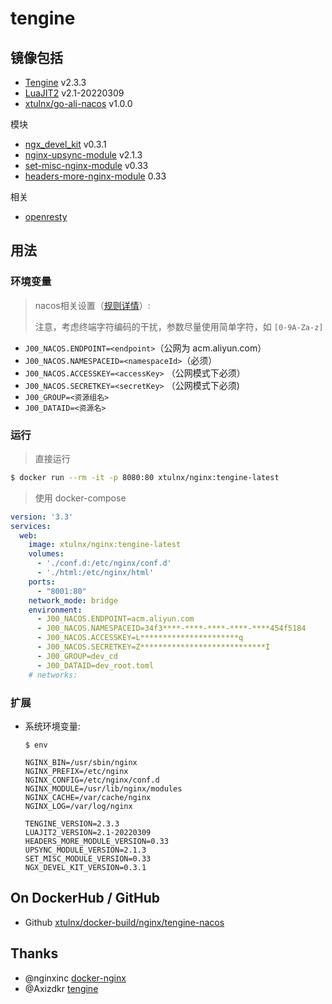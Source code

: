 # tengine


## 镜像包括


* [Tengine](https://tengine.taobao.org/) v2.3.3
* [LuaJIT2](https://github.com/openresty/luajit2) v2.1-20220309 
* [xtulnx/go-ali-nacos](https://github.com/xtulnx/go-ali-nacos) v1.0.0

模块

* [ngx_devel_kit](https://github.com/simplresty/ngx_devel_kit) v0.3.1
* [nginx-upsync-module](https://github.com/weibocom/nginx-upsync-module) v2.1.3
* [set-misc-nginx-module](https://github.com/openresty/set-misc-nginx-module/) v0.33
* [headers-more-nginx-module](https://github.com/openresty/headers-more-nginx-module)  0.33


相关

* [openresty](https://github.com/openresty)

## 用法

### 环境变量

> nacos相关设置（[规则详情](https://github.com/xtulnx/go-ali-nacos)）:
>
> 注意，考虑终端字符编码的干扰，参数尽量使用简单字符，如 `[0-9A-Za-z]`

* `J00_NACOS.ENDPOINT=<endpoint>`（公网为 acm.aliyun.com）
* `J00_NACOS.NAMESPACEID=<namespaceId>`（必须）
* `J00_NACOS.ACCESSKEY=<accessKey>` （公网模式下必须）
* `J00_NACOS.SECRETKEY=<secretKey>` （公网模式下必须)
* `J00_GROUP=<资源组名>`
* `J00_DATAID=<资源名>` 

### 运行

> 直接运行

```bash
$ docker run --rm -it -p 8080:80 xtulnx/nginx:tengine-latest
```

> 使用 docker-compose


```yaml
version: '3.3'
services:
  web:  
    image: xtulnx/nginx:tengine-latest
    volumes:
      - './conf.d:/etc/nginx/conf.d'
      - './html:/etc/nginx/html'
    ports:
      - "8001:80"
    network_mode: bridge
    environment:
      - J00_NACOS.ENDPOINT=acm.aliyun.com
      - J00_NACOS.NAMESPACEID=34f3****-****-****-****-****454f5184
      - J00_NACOS.ACCESSKEY=L**********************q
      - J00_NACOS.SECRETKEY=Z****************************I
      - J00_GROUP=dev_cd
      - J00_DATAID=dev_root.toml
    # networks:
```


### 扩展

* 系统环境变量:

   ```
   $ env

   NGINX_BIN=/usr/sbin/nginx
   NGINX_PREFIX=/etc/nginx
   NGINX_CONFIG=/etc/nginx/conf.d
   NGINX_MODULE=/usr/lib/nginx/modules
   NGINX_CACHE=/var/cache/nginx
   NGINX_LOG=/var/log/nginx

   TENGINE_VERSION=2.3.3
   LUAJIT2_VERSION=2.1-20220309
   HEADERS_MORE_MODULE_VERSION=0.33
   UPSYNC_MODULE_VERSION=2.1.3
   SET_MISC_MODULE_VERSION=0.33
   NGX_DEVEL_KIT_VERSION=0.3.1
   ```

## On DockerHub / GitHub

* Github [xtulnx/docker-build/nginx/tengine-nacos](https://github.com/xtulnx/docker-builder/tree/nginx/tengine-nacos)


## Thanks

* @nginxinc [docker-nginx](https://github.com/nginxinc/docker-nginx)
* @Axizdkr [tengine](https://github.com/Axizdkr/tengine)
